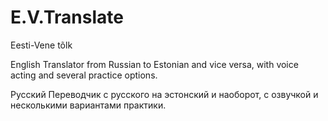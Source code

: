 # E.V.Translate
Eesti-Vene tõlk

English
Translator from Russian to Estonian and vice versa, with voice acting and several practice options.

Русский
Переводчик с русского на эстонский и наоборот, с озвучкой и несколькими вариантами практики.
